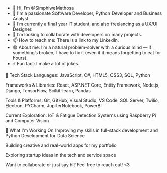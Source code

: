 - 👋 Hi, I’m @SimphiweMathosa
- 👀 I'm a passionate Software Developer, Python Developer and Business Analyst.
- 🌱 I’m currently a final year IT student, and also freelancing as a UX/UI Designer.
- 💞️ I’m looking to collaborate with developers on many projects.
- 📫 How to reach me: There is a link to my LinkedIn.
- 😄 About me: I’m a natural problem-solver with a curious mind — if something’s broken, I have to fix it (even if it means forgetting to eat for hours).
- ⚡ Fun fact: I make a lot of jokes.

🔧 Tech Stack
   Languages: JavaScript, C#, HTML5, CSS3, SQL, Python
    
   Frameworks & Libraries: React, ASP.NET Core, Entity Framework, Node.js, Django, TensorFlow, Scikit-learn, Pandas
    
   Tools & Platforms: Git, GitHub, Visual Studio, VS Code, SQL Server, Twilio, Electron, PYCharm, JupiterNotebook, PowerBI
    
   Current Exploration: IoT & Fatigue Detection Systems using Raspberry Pi and Computer Vision


🌱 What I'm Working On
   Improving my skills in full-stack development and Python Development for Data Science
   
   Building creative and real-world apps for my portfolio
   
   Exploring startup ideas in the tech and service space


Want to collaborate or just say hi? Feel free to reach out! <3 
<!---
SimphiweMathosa/SimphiweMathosa is a ✨ special ✨ repository because its `README.md` (this file) appears on your GitHub profile.
You can click the Preview link to take a look at your changes.
--->
